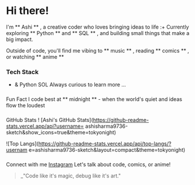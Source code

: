# Hi there!

I'm ** Ashi ** , a creative coder who loves bringing ideas to life :+
Currently exploring ** Python ** and ** SQL ** , and building small
things that make a big impact.

Outside of code, you'll find me vibing to ** music ** , reading
** comics ** , or watching ** anime **

### Tech Stack
- & Python
SOL
Always curious to learn more ...

###

Fun Fact
I code best at ** midnight ** - when the world's quiet and ideas flow
the loudest

###

GitHub Stats
! [Ashi's GitHub
Stats](https://github-readme-stats.vercel.app/api?username=
ashisharma9736-sketch&show_icons=true&theme=tokyonight)

![Top
Langs](https://github-readme-stats.vercel.app/api/top-langs/?usernam
e=ashisharma9736-sketch&layout=compact&theme=tokyonight)

###

Connect with me
[Instagram](https://www.instagram.com/ashi_ashi_011)
Let's talk about code, comics, or anime!

>_"Code like it's magic, debug like it's art."



